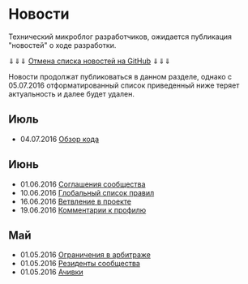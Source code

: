 # Новости
Технический микроблог разработчиков, ожидается публикация "новостей" о ходе разработки.

⇓⇓⇓ [Отмена списка новостей на GitHub](20160705-Отмена-списка-новостей-на-GitHub.md) ⇓⇓⇓

Новости продолжат публиковаться в данном разделе, однако с 05.07.2016 отформатированный список приведенный ниже теряет актуальность и далее будет удален.


## Июль
+ 04.07.2016 [Обзор кода](20160704-Обзор-кода.md)

## Июнь 
+ 01.06.2016 [Соглашения сообщества](20160601-Соглашения-сообщества.md)
+ 10.06.2016 [Глобальный список правил](20160610-Глобальный-список-правил.md)
+ 16.06.2016 [Ветвление в проекте](20160616-Ветки.md)
+ 19.06.2016 [Комментарии к профилю](20160619-Комментарии-к-профилю.md)

## Май
+ 01.05.2016 [Ограничения в арбитраже](20160501-1-Ограничения-в-арбитраже.md)
+ 01.05.2016 [Резиденты сообщества](20160501-2-Резиденты-сообщества.md) 
+ 01.05.2016 [Ачивки](20160501-3-Ачивки.md)

